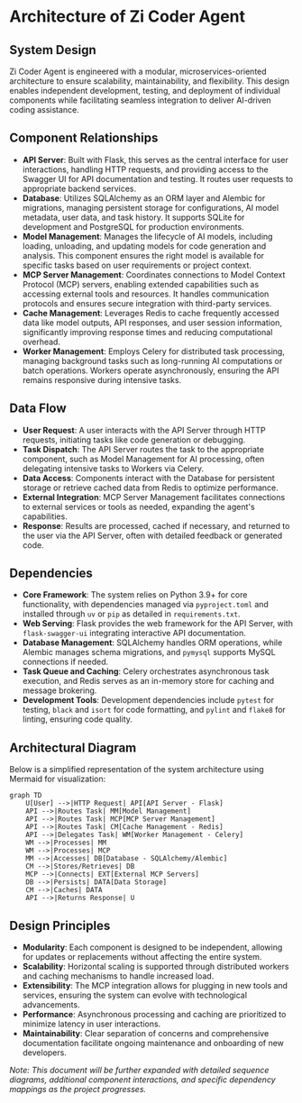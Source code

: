 # Architecture of Zi Coder Agent

## System Design
Zi Coder Agent is engineered with a modular, microservices-oriented architecture to ensure scalability, maintainability, and flexibility. This design enables independent development, testing, and deployment of individual components while facilitating seamless integration to deliver AI-driven coding assistance.

## Component Relationships
- **API Server**: Built with Flask, this serves as the central interface for user interactions, handling HTTP requests, and providing access to the Swagger UI for API documentation and testing. It routes user requests to appropriate backend services.
- **Database**: Utilizes SQLAlchemy as an ORM layer and Alembic for migrations, managing persistent storage for configurations, AI model metadata, user data, and task history. It supports SQLite for development and PostgreSQL for production environments.
- **Model Management**: Manages the lifecycle of AI models, including loading, unloading, and updating models for code generation and analysis. This component ensures the right model is available for specific tasks based on user requirements or project context.
- **MCP Server Management**: Coordinates connections to Model Context Protocol (MCP) servers, enabling extended capabilities such as accessing external tools and resources. It handles communication protocols and ensures secure integration with third-party services.
- **Cache Management**: Leverages Redis to cache frequently accessed data like model outputs, API responses, and user session information, significantly improving response times and reducing computational overhead.
- **Worker Management**: Employs Celery for distributed task processing, managing background tasks such as long-running AI computations or batch operations. Workers operate asynchronously, ensuring the API remains responsive during intensive tasks.

## Data Flow
- **User Request**: A user interacts with the API Server through HTTP requests, initiating tasks like code generation or debugging.
- **Task Dispatch**: The API Server routes the task to the appropriate component, such as Model Management for AI processing, often delegating intensive tasks to Workers via Celery.
- **Data Access**: Components interact with the Database for persistent storage or retrieve cached data from Redis to optimize performance.
- **External Integration**: MCP Server Management facilitates connections to external services or tools as needed, expanding the agent's capabilities.
- **Response**: Results are processed, cached if necessary, and returned to the user via the API Server, often with detailed feedback or generated code.

## Dependencies
- **Core Framework**: The system relies on Python 3.9+ for core functionality, with dependencies managed via `pyproject.toml` and installed through `uv` or `pip` as detailed in `requirements.txt`.
- **Web Serving**: Flask provides the web framework for the API Server, with `flask-swagger-ui` integrating interactive API documentation.
- **Database Management**: SQLAlchemy handles ORM operations, while Alembic manages schema migrations, and `pymysql` supports MySQL connections if needed.
- **Task Queue and Caching**: Celery orchestrates asynchronous task execution, and Redis serves as an in-memory store for caching and message brokering.
- **Development Tools**: Development dependencies include `pytest` for testing, `black` and `isort` for code formatting, and `pylint` and `flake8` for linting, ensuring code quality.

## Architectural Diagram
Below is a simplified representation of the system architecture using Mermaid for visualization:

```mermaid
graph TD
    U[User] -->|HTTP Request| API[API Server - Flask]
    API -->|Routes Task| MM[Model Management]
    API -->|Routes Task| MCP[MCP Server Management]
    API -->|Routes Task| CM[Cache Management - Redis]
    API -->|Delegates Task| WM[Worker Management - Celery]
    WM -->|Processes| MM
    WM -->|Processes| MCP
    MM -->|Accesses| DB[Database - SQLAlchemy/Alembic]
    CM -->|Stores/Retrieves| DB
    MCP -->|Connects| EXT[External MCP Servers]
    DB -->|Persists| DATA[Data Storage]
    CM -->|Caches| DATA
    API -->|Returns Response| U
```

## Design Principles
- **Modularity**: Each component is designed to be independent, allowing for updates or replacements without affecting the entire system.
- **Scalability**: Horizontal scaling is supported through distributed workers and caching mechanisms to handle increased load.
- **Extensibility**: The MCP integration allows for plugging in new tools and services, ensuring the system can evolve with technological advancements.
- **Performance**: Asynchronous processing and caching are prioritized to minimize latency in user interactions.
- **Maintainability**: Clear separation of concerns and comprehensive documentation facilitate ongoing maintenance and onboarding of new developers.

*Note: This document will be further expanded with detailed sequence diagrams, additional component interactions, and specific dependency mappings as the project progresses.*

